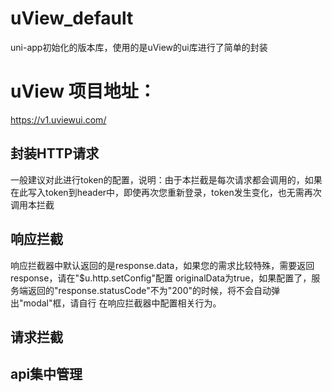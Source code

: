 # uView_default
uni-app初始化的版本库，使用的是uView的ui库进行了简单的封装

# uView 项目地址：
https://v1.uviewui.com/

## 封装HTTP请求
一般建议对此进行token的配置，说明：由于本拦截是每次请求都会调用的，如果在此写入token到header中，即使再次您重新登录，token发生变化，也无需再次调用本拦截
## 响应拦截
响应拦截器中默认返回的是response.data，如果您的需求比较特殊，需要返回response，请在"$u.http.setConfig"配置 originalData为true，如果配置了，服务端返回的"response.statusCode"不为"200"的时候，将不会自动弹出"modal"框，请自行 在响应拦截器中配置相关行为。
## 请求拦截
## api集中管理
